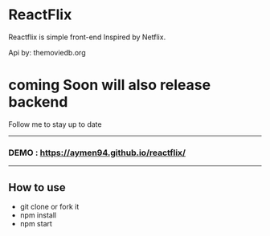 
# ReactFlix

Reactflix is simple front-end Inspired by Netflix.


Api by: themoviedb.org

# coming Soon will also release backend
Follow me to stay up to date

-----------------------------------------------------------

### DEMO : https://aymen94.github.io/reactflix/
 
------------------------------------------------------------
 
## How to use

* git clone or fork it
* npm install
* npm start
